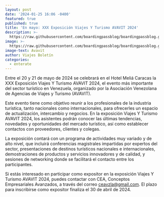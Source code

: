 ```yaml
---
layout: post
date: '2024-01-25 16:06 -0400'
featured: true
published: true
title: 'En mayo: XXX Exposición Viajes Y Turismo AVAVIT 2024'
description: >-
  https://raw.githubusercontent.com/boardingpassblog/boardingpassblog.github.io/main/assets/images/1expoavavit.png
image: >-
  https://raw.githubusercontent.com/boardingpassblog/boardingpassblog.github.io/main/assets/images/1expoavavit.png
image-text: Avavit
author: Viajes Boletín
categories:
  - enterate
---
```


Entre el 20 y 21 de mayo de 2024 se celebrará en el Hotel Meliá Caracas la XXX Exposición Viajes Y Turismo AVAVIT 2024, el evento más importante del sector turístico en Venezuela, organizado por la Asociación Venezolana de Agencias de Viajes y Turismo (AVAVIT).

Este evento tiene como objetivo reunir a los profesionales de la industria turística, tanto nacionales como internacionales, para ofrecerles un espacio de actualización, intercambio y negocios. En la exposición Viajes Y Turismo AVAVIT 2024, los asistentes podrán conocer las últimas tendencias, novedades y oportunidades del mercado turístico, así como establecer contactos con proveedores, clientes y colegas.

La exposición contará con un programa de actividades muy variado y de alto nivel, que incluirá conferencias magistrales impartidas por expertos del sector, presentaciones de destinos turísticos nacionales e internacionales, demostraciones de productos y servicios innovadores y de calidad, y sesiones de networking donde se facilitará el contacto entre los participantes.

Si estás interesado en participar como expositor en la exposición Viajes Y Turismo AVAVIT 2024, puedes contactar con CEA, Conceptos Empresariales Avanzados, a través del correo ceavzla@gmail.com. El plazo para inscribirse como expositor finaliza el 30 de abril de 2024.

